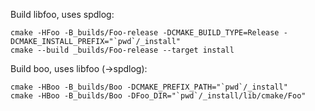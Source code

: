 Build libfoo, uses spdlog:
```
cmake -HFoo -B_builds/Foo-release -DCMAKE_BUILD_TYPE=Release -DCMAKE_INSTALL_PREFIX="`pwd`/_install"
cmake --build _builds/Foo-release --target install
```

Build boo, uses libfoo (->spdlog):
```
cmake -HBoo -B_builds/Boo -DCMAKE_PREFIX_PATH="`pwd`/_install"
cmake -HBoo -B_builds/Boo -DFoo_DIR="`pwd`/_install/lib/cmake/Foo"
```